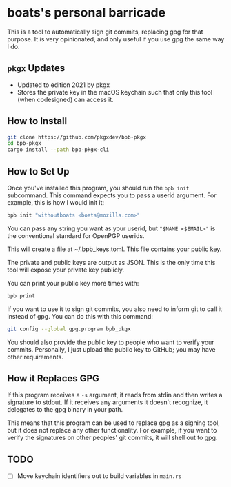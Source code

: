 # boats's personal barricade

This is a tool to automatically sign git commits, replacing gpg for that
purpose. It is very opinionated, and only useful if you use gpg the same way I
do.

## `pkgx` Updates

- Updated to edition 2021 by pkgx
- Stores the private key in the macOS keychain such that only this tool (when
  codesigned) can access it.

## How to Install

```sh
git clone https://github.com/pkgxdev/bpb-pkgx
cd bpb-pkgx
cargo install --path bpb-pkgx-cli
```

## How to Set Up

Once you've installed this program, you should run the `bpb init` subcommand.
This command expects you to pass a userid argument. For example, this is how I
would init it:

```sh
bpb init "withoutboats <boats@mozilla.com>"
```

You can pass any string you want as your userid, but `"$NAME <$EMAIL>"` is the
conventional standard for OpenPGP userids.

This will create a file at ~/.bpb_keys.toml. This file contains your public
key.

The private and public keys are output as JSON. This is the only time this
tool will expose your private key publicly.

You can print your public key more times with:

```sh
bpb print
```

If you want to use it to sign git commits, you also need to inform git to call
it instead of gpg. You can do this with this command:

```sh
git config --global gpg.program bpb_pkgx
```

You should also provide the public key to people who want to verify your
commits. Personally, I just upload the public key to GitHub; you may have
other requirements.

## How it Replaces GPG

If this program receives a `-s` argument, it reads from stdin and then writes
a signature to stdout. If it receives any arguments it doesn't recognize, it
delegates to the gpg binary in your path.

This means that this program can be used to replace gpg as a signing tool, but
it does not replace any other functionality. For example, if you want to
verify the signatures on other peoples' git commits, it will shell out to gpg.

## TODO

- [ ] Move keychain identifiers out to build variables in `main.rs`
